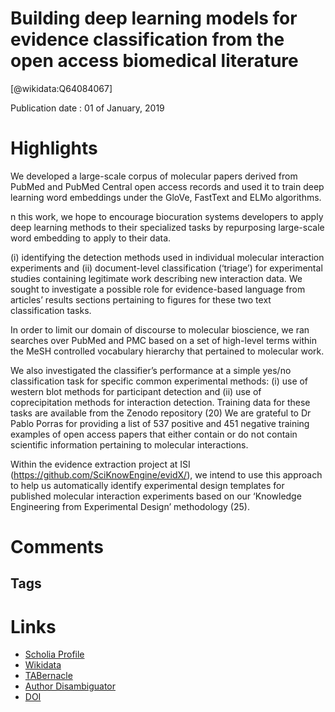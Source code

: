 
Building deep learning models for evidence classification from the open access biomedical literature
====================================================================================================
  
  [@wikidata:Q64084067]  
  
Publication date : 01 of January, 2019  

# Highlights
We developed a large-scale corpus of molecular papers derived from PubMed and PubMed Central open access records and used it to train deep learning word embeddings under the GloVe, FastText and ELMo algorithms. 

n this work, we hope to encourage biocuration systems developers to apply deep learning methods to their specialized tasks by repurposing large-scale word embedding to apply to their data.

 (i) identifying the detection methods used in individual molecular interaction experiments and (ii) document-level classification (‘triage’) for experimental studies containing legitimate work describing new interaction data. We sought to investigate a possible role for evidence-based language from articles’ results sections pertaining to figures for these two text classification tasks.

In order to limit our domain of discourse to molecular bioscience, we ran searches over PubMed and PMC based on a set of high-level terms within the MeSH controlled vocabulary hierarchy that pertained to molecular work.

 We also investigated the classifier’s performance at a simple yes/no classification task for specific common experimental methods: (i) use of western blot methods for participant detection and (ii) use of coprecipitation methods for interaction detection. Training data for these tasks are available from the Zenodo repository (20)
 We are grateful to Dr Pablo Porras for providing a list of 537 positive and 451 negative training examples of open access papers that either contain or do not contain scientific information pertaining to molecular interactions.

Within the evidence extraction project at ISI (https://github.com/SciKnowEngine/evidX/), we intend to use this approach to help us automatically identify experimental design templates for published molecular interaction experiments based on our ‘Knowledge Engineering from Experimental Design’ methodology (25).





# Comments

## Tags

# Links
  
 * [Scholia Profile](https://scholia.toolforge.org/work/Q64084067)  
 * [Wikidata](https://www.wikidata.org/wiki/Q64084067)  
 * [TABernacle](https://tabernacle.toolforge.org/?#/tab/manual/Q64084067/P921%3BP4510)  
 * [Author Disambiguator](https://author-disambiguator.toolforge.org/work_item_oauth.php?id=Q64084067&batch_id=&match=1&author_list_id=&doit=Get+author+links+for+work)  
 * [DOI](https://doi.org/10.1093/DATABASE/BAZ034)  
